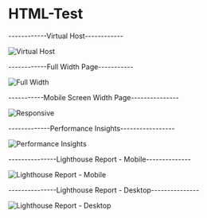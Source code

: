 # HTML-Test

------------Virtual Host------------

![Virtual Host](https://user-images.githubusercontent.com/122075425/213931058-cfd6a84a-7a16-4391-8098-8895dc09f663.png)



------------Full Width Page-----------

![Full Width](https://user-images.githubusercontent.com/122075425/213930898-e69c2b77-e54a-4b87-938e-2f796c5739e5.png)



-----------Mobile Screen Width Page---------------

![Responsive](https://user-images.githubusercontent.com/122075425/213930928-c09d56ca-124d-47be-9dc2-6fe726660f1f.png)



-------------Performance Insights-----------------


![Performance Insights](https://user-images.githubusercontent.com/122075425/213969021-55895311-76ff-4535-ad60-f04be97caed4.png)



---------------Lighthouse Report - Mobile--------------

![Lighthouse Report - Mobile](https://user-images.githubusercontent.com/122075425/213932394-d7886c45-207a-4e31-8685-9f2cb39c1b07.png)


---------------Lighthouse Report - Desktop---------------

![Lighthouse Report - Desktop](https://user-images.githubusercontent.com/122075425/213932438-77ffd514-d169-43f9-9bb8-6873b32ffec8.png)

